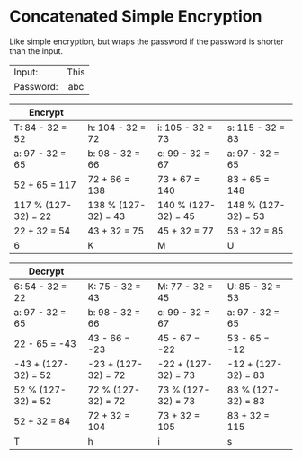 # Concatenated Simple Encryption

Like simple encryption, but wraps the password if the password is shorter than the input.


|           |      |
|:----------|:----:|
| Input:    | This |
| Password: | abc  |


| Encrypt             |                     |                     |                     |
|---------------------|---------------------|---------------------|---------------------|
| T: 84 - 32 = 52     | h: 104 - 32 = 72    | i: 105 - 32 = 73    | s: 115 - 32 = 83    |
| a: 97 - 32 = 65     | b: 98  - 32 = 66    | c: 99  - 32 = 67    | a: 97  - 32 = 65    |
| 52 + 65 = 117       | 72 + 66 = 138       | 73 + 67 = 140       | 83 + 65 = 148       |
| 117 % (127-32) = 22 | 138 % (127-32) = 43 | 140 % (127-32) = 45 | 148 % (127-32) = 53 |
| 22 + 32 = 54        | 43 + 32 = 75        | 45 + 32 = 77        | 53 + 32 = 85        |
| 6                   | K                   | M                   | U                   |


| Decrypt             |                     |                     |                     |
|---------------------|---------------------|---------------------|---------------------|
| 6: 54 - 32 = 22     | K: 75 - 32 = 43     | M: 77 - 32 = 45     | U: 85 - 32 = 53     |
| a: 97 - 32 = 65     | b: 98  - 32 = 66    | c: 99  - 32 = 67    | a: 97  - 32 = 65    |
| 22 - 65 = -43       | 43 - 66 = -23       | 45 - 67 = -22       | 53 - 65 = -12       |
| -43 + (127-32) = 52 | -23 + (127-32) = 72 | -22 + (127-32) = 73 | -12 + (127-32) = 83 |
| 52 % (127-32) = 52  | 72 % (127-32) = 72  | 73 % (127-32) = 73  | 83 % (127-32) = 83  |
| 52 + 32 = 84        | 72 + 32 = 104       | 73 + 32 = 105       | 83 + 32 = 115       |
| T                   | h                   | i                   | s                   |